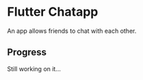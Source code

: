 # Flutter Chatapp

An app allows friends to chat with each other. 

## Progress 
Still working on it...
